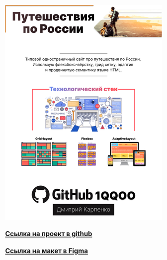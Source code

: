 <img src="./images/RussianTravel.jpg" alt="Описание работы">

## [Ссылка на проект в github](https://1qqoo.github.io/russian-travel/)

## [Ссылка на макет в Figma](https://www.figma.com/file/5S2WSbEFL6awjVWJ0NWL8Q/Sprint-3_-Russia-_-desktop-mobile?node-id=28503%3A0)
